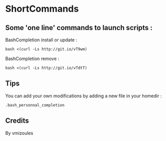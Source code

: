 ShortCommands
=============

Some 'one line' commands to launch scripts :
------------------

BashCompletion install or update :

    bash <(curl -Ls http://git.io/vT9wm)

BashCompletion remove :

	bash <(curl -Ls http://git.io/vTdtT)

Tips
----

You can add your own modifications by adding a new file in your homedir :

	.bash_personnal_completion


Credits
-------

By vmizoules

